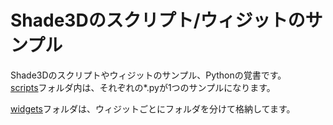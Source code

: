 # Shade3Dのスクリプト/ウィジットのサンプル

Shade3Dのスクリプトやウィジットのサンプル、Pythonの覚書です。    
[scripts](./scripts)フォルダ内は、それぞれの*.pyが1つのサンプルになります。    

[widgets](./widgets)フォルダは、ウィジットごとにフォルダを分けて格納してます。     
